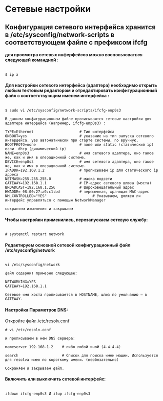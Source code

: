 # Сетевые настройки

## Конфигурация сетевого интерфейса хранится в /etc/sysconfig/network-scripts в соответствующем файле с префиксом ifcfg

#### для просмотра сетевых инферфейсов можно воспользоваться следующей командной :
```

$ ip a
```
#### Для настройки сетевого интерфейса (адаптера) необходимо открыть любым тектовым редактором и отредактировать конфигурационный файл с соответствующим именем интерфейса :
```

$ sudo vi /etc/sysconfig/network-scripts/ifcfg-enp0s3

В данном конфигурационном файле прописываются сетевые настройки для адаптера интерфейса (например, ifcfg-enp0s3) :

TYPE=Ethernet                     # Тип интерфейса
ONBOOT=yes                        # указание на тип запуска сетевого интерфейса. yes автоматически при старте системы, no вручную.
BOOTPROTO=none                    # none или static (статический ip) если  dhcp (динамический ip)
NAME=enp0s3                       # имя сетевого адаптера, оно такое же, как и имя в операционной системе.
DEVICE=enp0s3                     # имя сетевого адаптера, оно такое же, как и имя в операционной системе.
IPADDR=192.168.1.2                # прописываем ip для статического ip  адреса
NETMASK=255.255.255.0             # маска подсети
GATEWAY=192.168.1.1               # IP-адрес сетевого шлюза (моста)
BROADCAST=192.168.1.256           # Широковещательный адрес
HWADDR= 08:00:27:a9:c1:bd         # переменная, хранящая MAC-адрес
NM_CONTROLLED="YES"				        # Указываем, должен ли интерфейс управляться с помощью NetworkManager

сохраняем изменения и закрываем
```

#### Чтобы настройки применились, перезапускаем сетевую службу:
```

# systemctl restart network
```

#### Редактируем основной сетевой конфигурационный файл /etc/sysconfig/network
```

vi /etc/sysconfig/network

файл содержит примерно следующее:

NETWORKING=YES
GATEWAY=192.168.1.1

Сетевое имя хоста прописывается в HOSTNAME, шлюз по умолчанию – в GATEWAY.
```

#### Настройка Параметров DNS:

Откройте файл /etc/resolv.conf

```
# vi /etc/resolv.conf

и прописываем в нем DNS сервера:

nameserver 192.168.1.2    # либо любой иной (4.4.4.4)

search                    # Список для поиска имен машин. Используется для resolva имен по короткому имени. (необязательно)

Сохраняем и закрываем файл.
```

#### Включить или выключить сетевой интерфейс:
```

ifdown ifcfg-enp0s3 И ifup ifcfg-enp0s3
```
